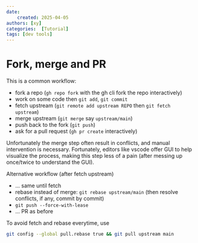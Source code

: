 ```yaml
---
date:
    created: 2025-04-05
authors: [xy]
categories:  [Tutorial]
tags: [dev tools]
---
```


# Fork, merge and PR

<!-- more -->

This is a common workflow: 
- fork a repo (`gh repo fork` with the gh cli fork the repo interactively)  
- work on some code then `git add`, `git commit`  
- fetch upstream (`git remote add upstream REPO` then `git fetch upstream`)  
- merge upstream (`git merge` say `upstream/main`)   
- push back to the fork (`git push`)  
- ask for a pull request (`gh pr create` interactively)   

Unfortunately the merge step often result in conflicts, and manual intervention is necessary. Fortunately, editors like vscode offer GUI to help visualize the process, making this step less of a pain (after messing up once/twice to understand the GUI).  

Alternative workflow (after fetch upstream)

- ... same until fetch
- rebase instead of merge: `git rebase upstream/main`  (then resolve conflicts, if any, commit by commit)
- `git push --force-with-lease`
- ... PR as before

To avoid fetch and rebase everytime, use 

```sh
git config --global pull.rebase true && git pull upstream main
```